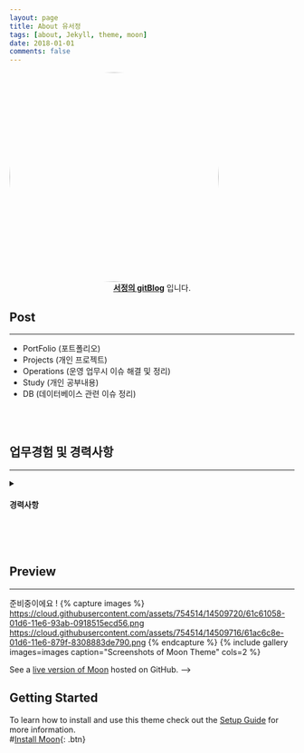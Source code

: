 ```yaml
---
layout: page
title: About 유서정
tags: [about, Jekyll, theme, moon]
date: 2018-01-01
comments: false
---
```



<img src="https://youseojung.github.io/assets/img/gaebalsaebal_22.png"  style="border-radius: 70%;" width="370" height="370">
<center><a href="http://youseojung.github.io"><b>서정의 gitBlog</b></a> 입니다.</center>

## Post
---
* PortFolio (포트폴리오)
* Projects (개인 프로젝트)
* Operations (운영 업무시 이슈 해결 및 정리)
* Study (개인 공부내용)
* DB (데이터베이스 관련 이슈 정리)

<BR><BR>
    
## 업무경험 및 경력사항
---
<details>
<summary><h4>경력사항</h4></summary>
<div markdown="1">
<table>
  <tr>
    <td style="background-color: #bbac9f; width:30%; text-align: center;">2018. 08 ~ 재직중  
        <BR>
        예스이십사 ENT개발팀 사원</td>
    <td>YES24 - ENT 개발팀에서 영화개발 파트에서 웹개발 및 유지보수 운영을 담당하였습니다.
매달 정산내역 손실/유무판별/ 예매 실패 사유/이벤트 업무/인증서 교체/카드 프로모션 변경 작업 등을 진행하였습니다.</td>
  </tr>
  <tr>
    <td style="background-color: #bbac9f; width:30%; text-align: center;">(2016. 04 ~ 2018. 08)  
    <BR>
    ds사업부 사원</td>
    <td>
      디지털사이니지 솔루션 개발팀에서 웹개발을 담당
하였으며 부가적으로 자회사 홈페이지 추가 개발 및 유지보수 업무를 진행하였습니다, 정부 연구과제 관련 개발을 담당하며 JAVA,C#,ASP.NET 을 기반
으로 Classic asp, jsp,ruby on rails 관련 프로젝트 개발을 진행 였습니다.
     </td>
  </tr>
</table>

</div>
</details>
    
    


<BR><BR>

## Preview
---
준비중이에요 !
{% capture images %}
    https://cloud.githubusercontent.com/assets/754514/14509720/61c61058-01d6-11e6-93ab-0918515ecd56.png
    https://cloud.githubusercontent.com/assets/754514/14509716/61ac6c8e-01d6-11e6-879f-8308883de790.png
{% endcapture %}
{% include gallery images=images caption="Screenshots of Moon Theme" cols=2 %}



See a [live version of Moon](http://taylantatli.github.io/Moon) hosted on GitHub. -->
## Getting Started
To learn how to install and use this theme check out the [Setup Guide](http://taylantatli.me/Moon/moon-theme/) for more information.     
#[Install Moon](https://github.com/TaylanTatli/Moon){: .btn}

 
    
 <style>
.table1-wrapper {
  overflow-x: auto; /* responsive */
}
tr:hover
{
    background-color: #BDBDBD;
}
</style>
